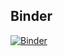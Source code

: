 ## Binder

[![Binder](http://mybinder.org/badge.svg)](https://mybinder.org/v2/gh/ocefpaf/GCOOS_meeting/master)
